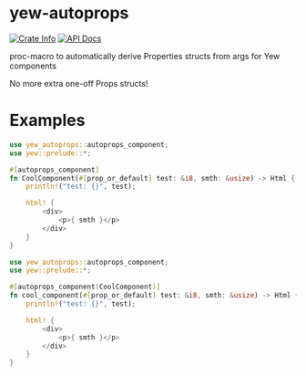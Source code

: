 # yew-autoprops

<a href="https://crates.io/crates/yew-autoprops"><img alt="Crate Info" src="https://img.shields.io/crates/v/yew-autoprops.svg"/></a>
<a href="https://docs.rs/yew-autoprops/"><img alt="API Docs" src="https://img.shields.io/docsrs/yew-autoprops"/></a>

proc-macro to automatically derive Properties structs from args for Yew components

No more extra one-off Props structs!

# Examples

```rust
use yew_autoprops::autoprops_component;
use yew::prelude::*;

#[autoprops_component]
fn CoolComponent(#[prop_or_default] test: &i8, smth: &usize) -> Html {
    println!("test: {}", test);

    html! {
        <div>
            <p>{ smth }</p>
        </div>
    }
}
```

```rust
use yew_autoprops::autoprops_component;
use yew::prelude::*;

#[autoprops_component(CoolComponent)]
fn cool_component(#[prop_or_default] test: &i8, smth: &usize) -> Html {
    println!("test: {}", test);

    html! {
        <div>
            <p>{ smth }</p>
        </div>
    }
}
```
